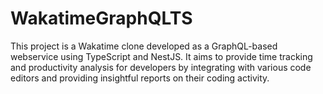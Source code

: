# WakatimeGraphQLTS
This project is a Wakatime clone developed as a GraphQL-based webservice using TypeScript and NestJS. It aims to provide time tracking and productivity analysis for developers by integrating with various code editors and providing insightful reports on their coding activity.
